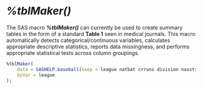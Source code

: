 # _%tblMaker()_

The SAS macro **_%tblMaker()_** can currently be used to create summary tables in the form of a standard **Table 1** seen in medical journals. This macro automatically detects categorical/continuous variables, calculates appropriate descriptive statistics, reports data missingness, and performs appropriate statistical tests across column groupings. 

```r
%tblMaker(
	data = SASHELP.baseball(keep = league natbat crruns division nassts),
	byVar = league
);
```


